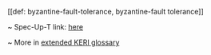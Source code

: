[[def: byzantine-fault-tolerance, byzantine-fault tolerance]]

~ Spec-Up-T link: <a href='https://weboftrust.github.io/WOT-terms/docs/glossary/byzantine-fault-tolerance'>here</a>

~ More in <a href="https://weboftrust.github.io/WOT-terms/docs/glossary/byzantine-fault-tolerance">extended KERI glossary</a>
